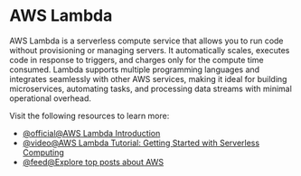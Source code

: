 # AWS Lambda

AWS Lambda is a serverless compute service that allows you to run code without provisioning or managing servers. It automatically scales, executes code in response to triggers, and charges only for the compute time consumed. Lambda supports multiple programming languages and integrates seamlessly with other AWS services, making it ideal for building microservices, automating tasks, and processing data streams with minimal operational overhead.

Visit the following resources to learn more:

- [@official@AWS Lambda Introduction](https://docs.aws.amazon.com/lambda/latest/operatorguide/intro.html)
- [@video@AWS Lambda Tutorial: Getting Started with Serverless Computing](https://www.youtube.com/watch?v=RtiWU1DrMaM)
- [@feed@Explore top posts about AWS](https://app.daily.dev/tags/aws?ref=roadmapsh)
